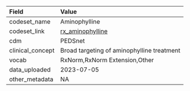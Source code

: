 |Field            |Value                                      |
|:----------------|:------------------------------------------|
|codeset_name     |Aminophylline                              |
|codeset_link     |[rx_aminophylline](https://github.com/PEDSnet/Variable-Dictionary/blob/main/drug/rx_aminophylline.csv)|
|cdm              |PEDSnet                                    |
|clinical_concept |Broad targeting of aminophylline treatment |
|vocab            |RxNorm,RxNorm Extension,Other              |
|data_uploaded    |2023-07-05                                 |
|other_metadata   |NA                                         |
